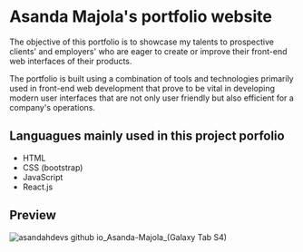 # Asanda Majola's portfolio website

 The objective of this portfolio is to showcase my talents to prospective clients' and employers' who are eager to create or improve their front-end web interfaces of their products.

 The portfolio is built using a combination of tools and technologies primarily used in front-end web development that prove to be vital in developing modern user interfaces that are not only user friendly but also efficient for a company's operations.

## Languagues mainly used in this project porfolio

* HTML
* CSS (bootstrap)
* JavaScript
* React.js

## Preview

![asandahdevs github io_Asanda-Majola_(Galaxy Tab S4)](https://user-images.githubusercontent.com/89397749/186186181-bd67abce-dc54-4fe5-b7cb-0a932adb2b9c.png)

